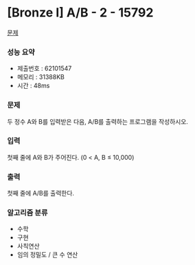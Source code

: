 # [Bronze I] A/B - 2 - 15792
<a href="https://www.acmicpc.net/problem/15792">문제</a>

### 성능 요약
- 제출번호 : 62101547 <br>
- 메모리 : 31388KB <br>
- 시간 : 48ms

### 문제
두 정수 A와 B를 입력받은 다음, A/B를 출력하는 프로그램을 작성하시오.

### 입력
첫째 줄에 A와 B가 주어진다. (0 < A, B ≤ 10,000)

### 출력
첫째 줄에 A/B를 출력한다.

### 알고리즘 분류
- 수학
- 구현
- 사칙연산
- 임의 정밀도 / 큰 수 연산
